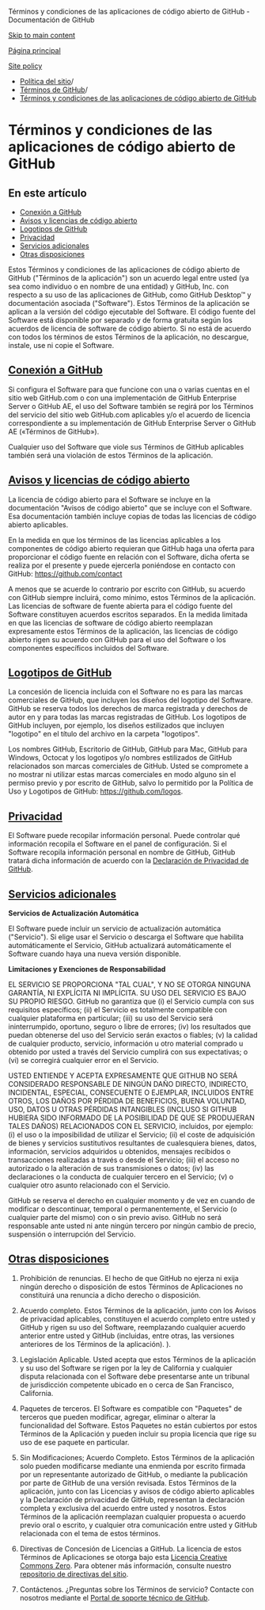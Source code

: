 Términos y condiciones de las aplicaciones de código abierto de GitHub - Documentación de GitHub

[Skip to main content](#main-content)

[Página principal](/es)

[Site policy](/es/site-policy)

* [Política del sitio](/es/site-policy)/
* [Términos de GitHub](/es/site-policy/github-terms)/
* [Términos y condiciones de las aplicaciones de código abierto de GitHub](/es/site-policy/github-terms/github-open-source-applications-terms-and-conditions)

Términos y condiciones de las aplicaciones de código abierto de GitHub
==========

En este artículo
----------

* [Conexión a GitHub](#connecting-to-github)
* [Avisos y licencias de código abierto](#open-source-licenses-and-notices)
* [Logotipos de GitHub](#githubs-logos)
* [Privacidad](#privacy)
* [Servicios adicionales](#additional-services)
* [Otras disposiciones](#miscellanea)

Estos Términos y condiciones de las aplicaciones de código abierto de GitHub ("Términos de la aplicación") son un acuerdo legal entre usted (ya sea como individuo o en nombre de una entidad) y GitHub, Inc. con respecto a su uso de las aplicaciones de GitHub, como GitHub Desktop™ y documentación asociada ("Software"). Estos Términos de la aplicación se aplican a la versión del código ejecutable del Software. El código fuente del Software está disponible por separado y de forma gratuita según los acuerdos de licencia de software de código abierto. Si no está de acuerdo con todos los términos de estos Términos de la aplicación, no descargue, instale, use ni copie el Software.

[Conexión a GitHub](#connecting-to-github)
----------

Si configura el Software para que funcione con una o varias cuentas en el sitio web GitHub.com o con una implementación de GitHub Enterprise Server o GitHub AE, el uso del Software también se regirá por los Términos del servicio del sitio web GitHub.com aplicables y/o el acuerdo de licencia correspondiente a su implementación de GitHub Enterprise Server o GitHub AE («Términos de GitHub»).

Cualquier uso del Software que viole sus Términos de GitHub aplicables también será una violación de estos Términos de la aplicación.

[Avisos y licencias de código abierto](#open-source-licenses-and-notices)
----------

La licencia de código abierto para el Software se incluye en la documentación "Avisos de código abierto" que se incluye con el Software. Esa documentación también incluye copias de todas las licencias de código abierto aplicables.

En la medida en que los términos de las licencias aplicables a los componentes de código abierto requieran que GitHub haga una oferta para proporcionar el código fuente en relación con el Software, dicha oferta se realiza por el presente y puede ejercerla poniéndose en contacto con GitHub: <https://github.com/contact>

A menos que se acuerde lo contrario por escrito con GitHub, su acuerdo con GitHub siempre incluirá, como mínimo, estos Términos de la aplicación. Las licencias de software de fuente abierta para el código fuente del Software constituyen acuerdos escritos separados. En la medida limitada en que las licencias de software de código abierto reemplazan expresamente estos Términos de la aplicación, las licencias de código abierto rigen su acuerdo con GitHub para el uso del Software o los componentes específicos incluidos del Software.

[Logotipos de GitHub](#githubs-logos)
----------

La concesión de licencia incluida con el Software no es para las marcas comerciales de GitHub, que incluyen los diseños del logotipo del Software. GitHub se reserva todos los derechos de marca registrada y derechos de autor en y para todas las marcas registradas de GitHub. Los logotipos de GitHub incluyen, por ejemplo, los diseños estilizados que incluyen "logotipo" en el título del archivo en la carpeta "logotipos".

Los nombres GitHub, Escritorio de GitHub, GitHub para Mac, GitHub para Windows, Octocat y los logotipos y/o nombres estilizados de GitHub relacionados son marcas comerciales de GitHub. Usted se compromete a no mostrar ni utilizar estas marcas comerciales en modo alguno sin el permiso previo y por escrito de GitHub, salvo lo permitido por la Política de Uso y Logotipos de GitHub: <https://github.com/logos>.

[Privacidad](#privacy)
----------

El Software puede recopilar información personal. Puede controlar qué información recopila el Software en el panel de configuración. Si el Software recopila información personal en nombre de GitHub, GitHub tratará dicha información de acuerdo con la [Declaración de Privacidad de GitHub](/es/site-policy/privacy-policies/github-privacy-statement).

[Servicios adicionales](#additional-services)
----------

**Servicios de Actualización Automática**

El Software puede incluir un servicio de actualización automática ("Servicio"). Si elige usar el Servicio o descarga el Software que habilita automáticamente el Servicio, GitHub actualizará automáticamente el Software cuando haya una nueva versión disponible.

**Limitaciones y Exenciones de Responsabilidad**

EL SERVICIO SE PROPORCIONA "TAL CUAL", Y NO SE OTORGA NINGUNA GARANTÍA, NI EXPLÍCITA NI IMPLÍCITA. SU USO DEL SERVICIO ES BAJO SU PROPIO RIESGO. GitHub no garantiza que (i) el Servicio cumpla con sus requisitos específicos; (ii) el Servicio es totalmente compatible con cualquier plataforma en particular; (iii) su uso del Servicio será ininterrumpido, oportuno, seguro o libre de errores; (iv) los resultados que puedan obtenerse del uso del Servicio serán exactos o fiables; (v) la calidad de cualquier producto, servicio, información u otro material comprado u obtenido por usted a través del Servicio cumplirá con sus expectativas; o (vi) se corregirá cualquier error en el Servicio.

USTED ENTIENDE Y ACEPTA EXPRESAMENTE QUE GITHUB NO SERÁ CONSIDERADO RESPONSABLE DE NINGÚN DAÑO DIRECTO, INDIRECTO, INCIDENTAL, ESPECIAL, CONSECUENTE O EJEMPLAR, INCLUIDOS ENTRE OTROS, LOS DAÑOS POR PÉRDIDA DE BENEFICIOS, BUENA VOLUNTAD, USO, DATOS U OTRAS PÉRDIDAS INTANGIBLES (INCLUSO SI GITHUB HUBIERA SIDO INFORMADO DE LA POSIBILIDAD DE QUE SE PRODUJERAN TALES DAÑOS) RELACIONADOS CON EL SERVICIO, incluidos, por ejemplo: (i) el uso o la imposibilidad de utilizar el Servicio; (ii) el coste de adquisición de bienes y servicios sustitutivos resultantes de cualesquiera bienes, datos, información, servicios adquiridos u obtenidos, mensajes recibidos o transacciones realizadas a través o desde el Servicio; (iii) el acceso no autorizado o la alteración de sus transmisiones o datos; (iv) las declaraciones o la conducta de cualquier tercero en el Servicio; (v) o cualquier otro asunto relacionado con el Servicio.

GitHub se reserva el derecho en cualquier momento y de vez en cuando de modificar o descontinuar, temporal o permanentemente, el Servicio (o cualquier parte del mismo) con o sin previo aviso. GitHub no será responsable ante usted ni ante ningún tercero por ningún cambio de precio, suspensión o interrupción del Servicio.

[Otras disposiciones](#miscellanea)
----------

1. Prohibición de renuncias. El hecho de que GitHub no ejerza ni exija ningún derecho o disposición de estos Términos de Aplicaciones no constituirá una renuncia a dicho derecho o disposición.

2. Acuerdo completo. Estos Términos de la aplicación, junto con los Avisos de privacidad aplicables, constituyen el acuerdo completo entre usted y GitHub y rigen su uso del Software, reemplazando cualquier acuerdo anterior entre usted y GitHub (incluidas, entre otras, las versiones anteriores de los Términos de la aplicación). ).

3. Legislación Aplicable. Usted acepta que estos Términos de la aplicación y su uso del Software se rigen por la ley de California y cualquier disputa relacionada con el Software debe presentarse ante un tribunal de jurisdicción competente ubicado en o cerca de San Francisco, California.

4. Paquetes de terceros. El Software es compatible con "Paquetes" de terceros que pueden modificar, agregar, eliminar o alterar la funcionalidad del Software. Estos Paquetes no están cubiertos por estos Términos de la Aplicación y pueden incluir su propia licencia que rige su uso de ese paquete en particular.

5. Sin Modificaciones; Acuerdo Completo. Estos Términos de la aplicación solo pueden modificarse mediante una enmienda por escrito firmada por un representante autorizado de GitHub, o mediante la publicación por parte de GitHub de una versión revisada. Estos Términos de la aplicación, junto con las Licencias y avisos de código abierto aplicables y la Declaración de privacidad de GitHub, representan la declaración completa y exclusiva del acuerdo entre usted y nosotros. Estos Términos de la aplicación reemplazan cualquier propuesta o acuerdo previo oral o escrito, y cualquier otra comunicación entre usted y GitHub relacionada con el tema de estos términos.

6. Directivas de Concesión de Licencias a GitHub. La licencia de estos Términos de Aplicaciones se otorga bajo esta [Licencia Creative Commons Zero](https://creativecommons.org/publicdomain/zero/1.0/). Para obtener más información, consulte nuestro [repositorio de directivas del sitio](https://github.com/github/site-policy#license).

7. Contáctenos. ¿Preguntas sobre los Términos de servicio? Contacte con nosotros mediante el [Portal de soporte técnico de GitHub](https://support.github.com/).
